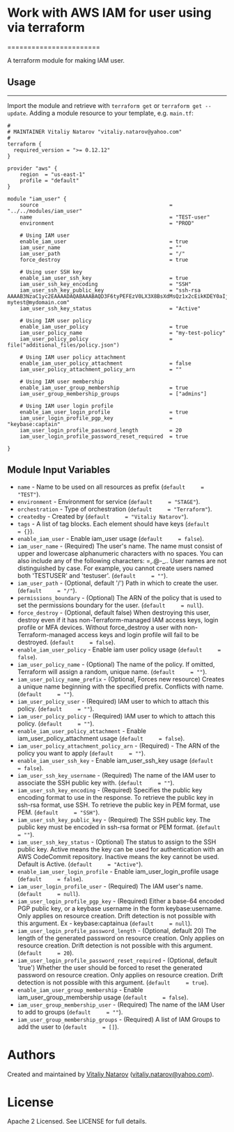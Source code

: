 # Work with AWS IAM for user using via terraform
=======================

A terraform module for making IAM user.

## Usage
--------

Import the module and retrieve with ```terraform get``` or ```terraform get --update```. Adding a module resource to your template, e.g. `main.tf`:

```
#
# MAINTAINER Vitaliy Natarov "vitaliy.natarov@yahoo.com"
#
terraform {
  required_version = ">= 0.12.12"
}

provider "aws" {
    region  = "us-east-1"
    profile = "default"
}

module "iam_user" {
    source                                          = "../../modules/iam_user"
    name                                            = "TEST-user"
    environment                                     = "PROD"

    # Using IAM user
    enable_iam_user                                 = true
    iam_user_name                                   = ""
    iam_user_path                                   = "/"
    force_destroy                                   = true

    # Using user SSH key
    enable_iam_user_ssh_key                         = true
    iam_user_ssh_key_encoding                       = "SSH"
    iam_user_ssh_key_public_key                     = "ssh-rsa AAAAB3NzaC1yc2EAAAADAQABAAABAQD3F6tyPEFEzV0LX3X8BsXdMsQz1x2cEikKDEY0aIj41qgxMCP/iteneqXSIFZBp5vizPvaoIR3Um9xK7PGoW8giupGn+EPuxIA4cDM4vzOqOkiMPhz5XK0whEjkVzTo4+S0puvDZuwIsdiW9mxhJc7tgBNL0cYlWSYVkz4G/fslNfRPW5mYAM49f4fhtxPb5ok4Q2Lg9dPKVHO/Bgeu5woMc7RY0p1ej6D4CKFE6lymSDJpW0YHX/wqE9+cfEauh7xZcG0q9t2ta6F6fmX0agvpFyZo8aFbXeUBr7osSCJNgvavWbM/06niWrOvYX2xwWdhXmXSrbX8ZbabVohBK41 mytest@mydomain.com"
    iam_user_ssh_key_status                         = "Active"

    # Using IAM user policy
    enable_iam_user_policy                          = true
    iam_user_policy_name                            = "my-test-policy"
    iam_user_policy_policy                          = file("additional_files/policy.json")

    # Using IAM user policy attachment
    enable_iam_user_policy_attachment               = false
    iam_user_policy_attachment_policy_arn           = ""
    
    # Using IAM user membership
    enable_iam_user_group_membership                = true
    iam_user_group_membership_groups                = ["admins"]

    # Using IAM user login profile
    enable_iam_user_login_profile                   = true
    iam_user_login_profile_pgp_key                  = "keybase:captain"
    iam_user_login_profile_password_length          = 20
    iam_user_login_profile_password_reset_required  = true
    
}
```

Module Input Variables
----------------------

- `name` - Name to be used on all resources as prefix (`default     = "TEST"`).
- `environment` - Environment for service (`default     = "STAGE"`).
- `orchestration` - Type of orchestration (`default     = "Terraform"`).
- `createdby` - Created by (`default     = "Vitaliy Natarov"`).
- `tags` - A list of tag blocks. Each element should have keys (`default     = {}`).
- `enable_iam_user` - Enable iam_user usage (`default     = false`). 
- `iam_user_name` - (Required) The user's name. The name must consist of upper and lowercase alphanumeric characters with no spaces. You can also include any of the following characters: =,.@-_.. User names are not distinguished by case. For example, you cannot create users named both 'TESTUSER' and 'testuser'. (`default     = ""`).
- `iam_user_path` - (Optional, default '/') Path in which to create the user. (`default     = "/"`).
- `permissions_boundary` - (Optional) The ARN of the policy that is used to set the permissions boundary for the user. (`default     = null`).
- `force_destroy` - (Optional, default false) When destroying this user, destroy even if it has non-Terraform-managed IAM access keys, login profile or MFA devices. Without force_destroy a user with non-Terraform-managed access keys and login profile will fail to be destroyed. (`default     = false`).
- `enable_iam_user_policy` - Enable iam user policy usage (`default     = false`).
- `iam_user_policy_name` - (Optional) The name of the policy. If omitted, Terraform will assign a random, unique name. (`default     = ""`).
- `iam_user_policy_name_prefix` - (Optional, Forces new resource) Creates a unique name beginning with the specified prefix. Conflicts with name. (`default     = ""`).
- `iam_user_policy_user` - (Required) IAM user to which to attach this policy. (`default     = ""`).
- `iam_user_policy_policy` - (Required) IAM user to which to attach this policy. (`default     = ""`).
- `enable_iam_user_policy_attachment` - Enable iam_user_policy_attachment usage (`default     = false`).
- `iam_user_policy_attachment_policy_arn` - (Required) - The ARN of the policy you want to apply (`default     = ""`).
- `enable_iam_user_ssh_key` - Enable iam_user_ssh_key usage (`default     = false`).
- `iam_user_ssh_key_username` - (Required) The name of the IAM user to associate the SSH public key with. (`default     = ""`).
- `iam_user_ssh_key_encoding` - (Required) Specifies the public key encoding format to use in the response. To retrieve the public key in ssh-rsa format, use SSH. To retrieve the public key in PEM format, use PEM. (`default     = "SSH"`).
- `iam_user_ssh_key_public_key` - (Required) The SSH public key. The public key must be encoded in ssh-rsa format or PEM format. (`default     = ""`).
- `iam_user_ssh_key_status` - (Optional) The status to assign to the SSH public key. Active means the key can be used for authentication with an AWS CodeCommit repository. Inactive means the key cannot be used. Default is Active. (`default     = "Active"`). 
- `enable_iam_user_login_profile` - Enable iam_user_login_profile usage (`default     = false`).
- `iam_user_login_profile_user` - (Required) The IAM user's name. (`default     = null`).
- `iam_user_login_profile_pgp_key` - (Required) Either a base-64 encoded PGP public key, or a keybase username in the form keybase:username. Only applies on resource creation. Drift detection is not possible with this argument. Ex - keybase:captainua (`default     = null`).
- `iam_user_login_profile_password_length` - (Optional, default 20) The length of the generated password on resource creation. Only applies on resource creation. Drift detection is not possible with this argument. (`default     = 20`).
- `iam_user_login_profile_password_reset_required` -  (Optional, default 'true') Whether the user should be forced to reset the generated password on resource creation. Only applies on resource creation. Drift detection is not possible with this argument. (`default     = true`).
- `enable_iam_user_group_membership` - Enable iam_user_group_membership usage (`default     = false`).
- `iam_user_group_membership_user` - (Required) The name of the IAM User to add to groups (`default     = ""`).
- `iam_user_group_membership_groups` - (Required) A list of IAM Groups to add the user to (`default     = []`).


Authors
=======

Created and maintained by [Vitaliy Natarov](https://github.com/SebastianUA)
(vitaliy.natarov@yahoo.com).

License
=======

Apache 2 Licensed. See LICENSE for full details.
